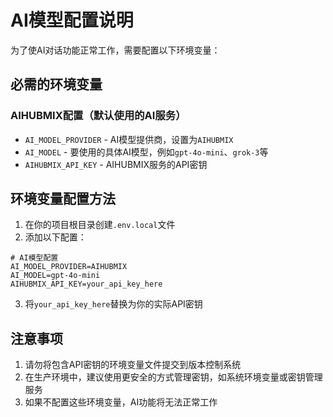 # AI模型配置说明

为了使AI对话功能正常工作，需要配置以下环境变量：

## 必需的环境变量

### AIHUBMIX配置（默认使用的AI服务）
- `AI_MODEL_PROVIDER` - AI模型提供商，设置为`AIHUBMIX`
- `AI_MODEL` - 要使用的具体AI模型，例如`gpt-4o-mini`、`grok-3`等
- `AIHUBMIX_API_KEY` - AIHUBMIX服务的API密钥

## 环境变量配置方法

1. 在你的项目根目录创建`.env.local`文件
2. 添加以下配置：

```env
# AI模型配置
AI_MODEL_PROVIDER=AIHUBMIX
AI_MODEL=gpt-4o-mini
AIHUBMIX_API_KEY=your_api_key_here
```

3. 将`your_api_key_here`替换为你的实际API密钥

## 注意事项

1. 请勿将包含API密钥的环境变量文件提交到版本控制系统
2. 在生产环境中，建议使用更安全的方式管理密钥，如系统环境变量或密钥管理服务
3. 如果不配置这些环境变量，AI功能将无法正常工作